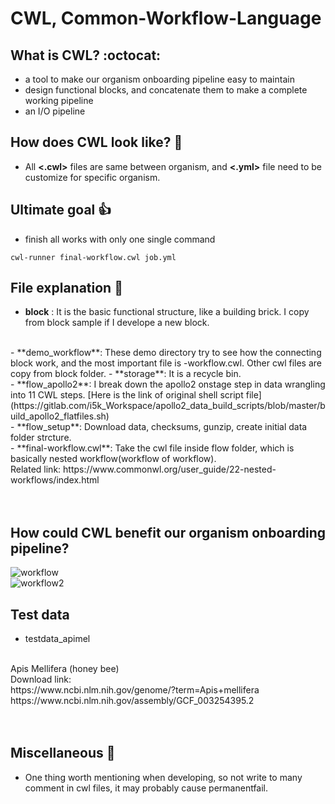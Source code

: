 # CWL, Common-Workflow-Language 
## What is CWL? :octocat:
- a tool to make our organism onboarding pipeline easy to maintain
- design functional blocks, and concatenate them to make a complete working pipeline
- an I/O pipeline

## How does CWL look like? :metal:
- All **<.cwl>** files are same between organism, and **<.yml>** file need to be customize for specific organism.

##  Ultimate goal :+1:
- finish all works with only one single command
```
cwl-runner final-workflow.cwl job.yml
```

## File explanation :tada:
- **block** : It is the basic functional structure, like a building brick. I copy from block sample if I develope a new block.
<br>
- **demo_workflow**: These demo directory try to see how the connecting block work, and the most important file is -workflow.cwl. Other cwl files are copy from block folder.
- **storage**: It is a recycle bin.  
<br>
- **flow_apollo2**: I break down the apollo2 onstage step in data wrangling into 11 CWL steps.   
[Here is the link of original shell script file](https://gitlab.com/i5k_Workspace/apollo2_data_build_scripts/blob/master/build_apollo2_flatfiles.sh)
<br>
- **flow_setup**: Download data, checksums, gunzip, create initial data folder strcture.
<br>
- **final-workflow.cwl**: Take the cwl file inside flow folder, which is basically nested workflow(workflow of workflow).
<br>
Related link: https://www.commonwl.org/user_guide/22-nested-workflows/index.html
<br>
<br>
<br>

## How could CWL benefit our organism onboarding pipeline?
![workflow](https://user-images.githubusercontent.com/32384566/52444131-864c1d00-2af5-11e9-8ed3-b2a046d4a50b.PNG)
<br>
![workflow2](https://user-images.githubusercontent.com/32384566/52444010-3bcaa080-2af5-11e9-9555-6b6a202a502a.PNG)

## Test data
- testdata_apimel
<br>
Apis Mellifera (honey bee) 
<br>
Download link: 
<br>
https://www.ncbi.nlm.nih.gov/genome/?term=Apis+mellifera 
<br>
https://www.ncbi.nlm.nih.gov/assembly/GCF_003254395.2
<br>
<br>
<br>

## Miscellaneous :rocket:
- One thing worth mentioning when developing, so not write to many comment in cwl files, it may probably cause permanentfail.
